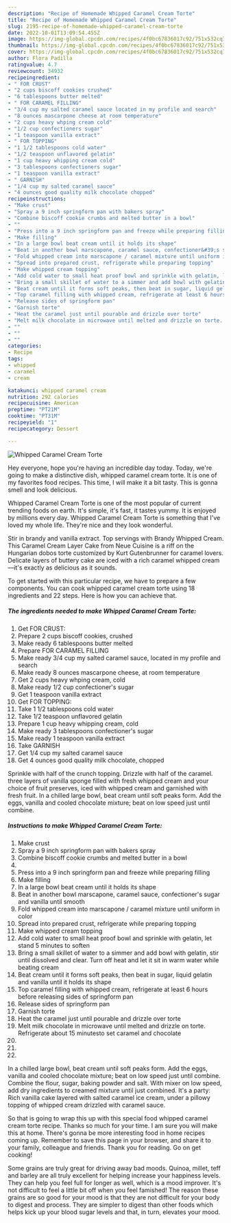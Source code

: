 ```yaml
---
description: "Recipe of Homemade Whipped Caramel Cream Torte"
title: "Recipe of Homemade Whipped Caramel Cream Torte"
slug: 2195-recipe-of-homemade-whipped-caramel-cream-torte
date: 2022-10-01T13:09:54.455Z
image: https://img-global.cpcdn.com/recipes/4f0bc67836017c92/751x532cq70/whipped-caramel-cream-torte-recipe-main-photo.jpg
thumbnail: https://img-global.cpcdn.com/recipes/4f0bc67836017c92/751x532cq70/whipped-caramel-cream-torte-recipe-main-photo.jpg
cover: https://img-global.cpcdn.com/recipes/4f0bc67836017c92/751x532cq70/whipped-caramel-cream-torte-recipe-main-photo.jpg
author: Flora Padilla
ratingvalue: 4.7
reviewcount: 34932
recipeingredient:
- " FOR CRUST"
- "2 cups biscoff cookies crushed"
- "6 tablespoons butter melted"
- " FOR CARAMEL FILLING"
- "3/4 cup my salted caramel sauce located in my profile and search"
- "8 ounces mascarpone cheese at room temperature"
- "2 cups heavy whping cream cold"
- "1/2 cup confectioners sugar"
- "1 teaspoon vanilla extract"
- " FOR TOPPING"
- "1 1/2 tablespoons cold water"
- "1/2 teaspoon unflavored gelatin"
- "1 cup heavy whipping cream cold"
- "3 tablespoons confectioners sugar"
- "1 teaspoon vanilla extract"
- " GARNISH"
- "1/4 cup my salted caramel sauce"
- "4 ounces good quality milk chocolate chopped"
recipeinstructions:
- "Make crust"
- "Spray a 9 inch springform pan with bakers spray"
- "Combine biscoff cookie crumbs and melted butter in a bowl"
- ""
- "Press into a 9 inch springform pan and freeze while preparing filling"
- "Make filling"
- "In a large bowl beat cream until it holds its shape"
- "Beat in another bowl marscapone, caramel sauce, confectioner&#39;s sugar and vanilla until smooth"
- "Fold whipped cream into marscapone / caramel mixture until uniform in color"
- "Spread into prepared crust, refrigerate while preparing topping"
- "Make whipped cream topping"
- "Add cold water to small heat proof bowl and sprinkle with gelatin, let stand 5 minutes to soften"
- "Bring a small skillet of water to a simmer and add bowl with gelatin, stir until dissolved and clear. Turn off heat and let it sit in warm water while beating cream"
- "Beat cream until it forms soft peaks, then beat in sugar, liquid gelatin and vanilla until it holds its shape"
- "Top caramel filling with whipped cream, refrigerate at least 6 hours before releasing sides of springform pan"
- "Release sides of springform pan"
- "Garnish torte"
- "Heat the caramel just until pourable and drizzle over torte"
- "Melt milk chocolate in microwave until melted and drizzle on torte. Refrigerate about 15 minutesto set caramel and chocolate"
- ""
- ""
- ""
categories:
- Recipe
tags:
- whipped
- caramel
- cream

katakunci: whipped caramel cream 
nutrition: 292 calories
recipecuisine: American
preptime: "PT21M"
cooktime: "PT31M"
recipeyield: "1"
recipecategory: Dessert

---
```



![Whipped Caramel Cream Torte](https://img-global.cpcdn.com/recipes/4f0bc67836017c92/751x532cq70/whipped-caramel-cream-torte-recipe-main-photo.jpg)

Hey everyone, hope you're having an incredible day today. Today, we're going to make a distinctive dish, whipped caramel cream torte. It is one of my favorites food recipes. This time, I will make it a bit tasty. This is gonna smell and look delicious.

Whipped Caramel Cream Torte is one of the most popular of current trending foods on earth. It's simple, it's fast, it tastes yummy. It is enjoyed by millions every day. Whipped Caramel Cream Torte is something that I've loved my whole life. They're nice and they look wonderful.

Stir in brandy and vanilla extract. Top servings with Brandy Whipped Cream. This Caramel Cream Layer Cake from Neue Cuisine is a riff on the Hungarian dobos torte customized by Kurt Gutenbrunner for caramel lovers. Delicate layers of buttery cake are iced with a rich caramel whipped cream—it&#39;s exactly as delicious as it sounds.


To get started with this particular recipe, we have to prepare a few components. You can cook whipped caramel cream torte using 18 ingredients and 22 steps. Here is how you can achieve that.

<!--inarticleads1-->

##### The ingredients needed to make Whipped Caramel Cream Torte:

1. Get  FOR CRUST:
1. Prepare 2 cups biscoff cookies, crushed
1. Make ready 6 tablespoons butter melted
1. Prepare  FOR CARAMEL FILLING
1. Make ready 3/4 cup my salted caramel sauce, located in my profile and search
1. Make ready 8 ounces mascarpone cheese, at room temperature
1. Get 2 cups heavy whping cream, cold
1. Make ready 1/2 cup confectioner&#39;s sugar
1. Get 1 teaspoon vanilla extract
1. Get  FOR TOPPING:
1. Take 1 1/2 tablespoons cold water
1. Take 1/2 teaspoon unflavored gelatin
1. Prepare 1 cup heavy whipping cream, cold
1. Make ready 3 tablespoons confectioner&#39;s sugar
1. Make ready 1 teaspoon vanilla extract
1. Take  GARNISH
1. Get 1/4 cup my salted caramel sauce
1. Get 4 ounces good quality milk chocolate, chopped


Sprinkle with half of the crunch topping. Drizzle with half of the caramel. three layers of vanilla sponge filled with fresh whipped cream and your choice of fruit preserves, iced with whipped cream and garnished with fresh fruit. In a chilled large bowl, beat cream until soft peaks form. Add the eggs, vanilla and cooled chocolate mixture; beat on low speed just until combine. 

<!--inarticleads2-->

##### Instructions to make Whipped Caramel Cream Torte:

1. Make crust
1. Spray a 9 inch springform pan with bakers spray
1. Combine biscoff cookie crumbs and melted butter in a bowl
1. 
1. Press into a 9 inch springform pan and freeze while preparing filling
1. Make filling
1. In a large bowl beat cream until it holds its shape
1. Beat in another bowl marscapone, caramel sauce, confectioner&#39;s sugar and vanilla until smooth
1. Fold whipped cream into marscapone / caramel mixture until uniform in color
1. Spread into prepared crust, refrigerate while preparing topping
1. Make whipped cream topping
1. Add cold water to small heat proof bowl and sprinkle with gelatin, let stand 5 minutes to soften
1. Bring a small skillet of water to a simmer and add bowl with gelatin, stir until dissolved and clear. Turn off heat and let it sit in warm water while beating cream
1. Beat cream until it forms soft peaks, then beat in sugar, liquid gelatin and vanilla until it holds its shape
1. Top caramel filling with whipped cream, refrigerate at least 6 hours before releasing sides of springform pan
1. Release sides of springform pan
1. Garnish torte
1. Heat the caramel just until pourable and drizzle over torte
1. Melt milk chocolate in microwave until melted and drizzle on torte. Refrigerate about 15 minutesto set caramel and chocolate
1. 
1. 
1. 


In a chilled large bowl, beat cream until soft peaks form. Add the eggs, vanilla and cooled chocolate mixture; beat on low speed just until combine. Combine the flour, sugar, baking powder and salt. With mixer on low speed, add dry ingredients to creamed mixture until just combined. It&#39;s a party: Rich vanilla cake layered with salted caramel ice cream, under a pillowy topping of whipped cream drizzled with caramel sauce. 

So that is going to wrap this up with this special food whipped caramel cream torte recipe. Thanks so much for your time. I am sure you will make this at home. There's gonna be more interesting food in home recipes coming up. Remember to save this page in your browser, and share it to your family, colleague and friends. Thank you for reading. Go on get cooking!

Some grains are truly great for driving away bad moods. Quinoa, millet, teff and barley are all truly excellent for helping increase your happiness levels. They can help you feel full for longer as well, which is a mood improver. It's not difficult to feel a little bit off when you feel famished! The reason these grains are so good for your mood is that they are not difficult for your body to digest and process. They are simpler to digest than other foods which helps kick up your blood sugar levels and that, in turn, elevates your mood.
